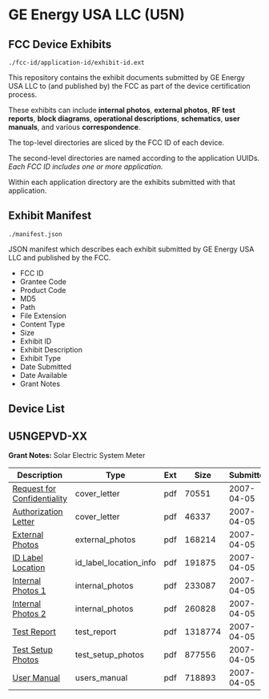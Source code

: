 # GE Energy USA LLC (U5N)
## FCC Device Exhibits

```
./fcc-id/application-id/exhibit-id.ext
```

This repository contains the exhibit documents submitted by GE Energy USA LLC to (and published by) the FCC as part of the device certification process.

These exhibits can include **internal photos**, **external photos**, **RF test reports**, **block diagrams**, **operational descriptions**, **schematics**, **user manuals**, and various **correspondence**.

The top-level directories are sliced by the FCC ID of each device.

The second-level directories are named according to the application UUIDs. *Each FCC ID includes one or more application.*

Within each application directory are the exhibits submitted with that application. 

## Exhibit Manifest

```
./manifest.json
```

JSON manifest which describes each exhibit submitted by GE Energy USA LLC and published by the FCC.

- FCC ID
- Grantee Code
- Product Code
- MD5
- Path
- File Extension
- Content Type
- Size
- Exhibit ID
- Exhibit Description
- Exhibit Type
- Date Submitted
- Date Available
- Grant Notes

## Device List
## U5NGEPVD-XX
**Grant Notes:** Solar Electric System Meter

| Description | Type | Ext | Size | Submitted | Available |
| ----------- | ---- | --- | ---- | --------- | --------- |
| [Request for Confidentiality](U5NGEPVD-XX/fbf02605b4feeb25afe0b56ca3e0642f/777169.pdf) | cover_letter | pdf | 70551 | 2007-04-05 | 2007-04-05 |
| [Authorization Letter](U5NGEPVD-XX/fbf02605b4feeb25afe0b56ca3e0642f/777170.pdf) | cover_letter | pdf | 46337 | 2007-04-05 | 2007-04-05 |
| [External Photos](U5NGEPVD-XX/fbf02605b4feeb25afe0b56ca3e0642f/777165.pdf) | external_photos | pdf | 168214 | 2007-04-05 | 2007-04-05 |
| [ID Label Location](U5NGEPVD-XX/fbf02605b4feeb25afe0b56ca3e0642f/777163.pdf) | id_label_location_info | pdf | 191875 | 2007-04-05 | 2007-04-05 |
| [Internal Photos 1](U5NGEPVD-XX/fbf02605b4feeb25afe0b56ca3e0642f/777166.pdf) | internal_photos | pdf | 233087 | 2007-04-05 | 2007-04-05 |
| [Internal Photos 2](U5NGEPVD-XX/fbf02605b4feeb25afe0b56ca3e0642f/777167.pdf) | internal_photos | pdf | 260828 | 2007-04-05 | 2007-04-05 |
| [Test Report](U5NGEPVD-XX/fbf02605b4feeb25afe0b56ca3e0642f/777160.pdf) | test_report | pdf | 1318774 | 2007-04-05 | 2007-04-05 |
| [Test Setup Photos](U5NGEPVD-XX/fbf02605b4feeb25afe0b56ca3e0642f/777168.pdf) | test_setup_photos | pdf | 877556 | 2007-04-05 | 2007-04-05 |
| [User Manual](U5NGEPVD-XX/fbf02605b4feeb25afe0b56ca3e0642f/777161.pdf) | users_manual | pdf | 718893 | 2007-04-05 | 2007-04-05 |
